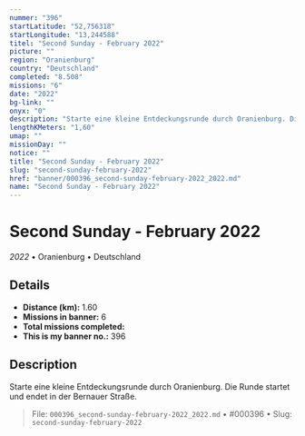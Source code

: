 ```yaml
---
nummer: "396"
startLatitude: "52,756318"
startLongitude: "13,244588"
titel: "Second Sunday - February 2022"
picture: ""
region: "Oranienburg"
country: "Deutschland"
completed: "8.508"
missions: "6"
date: "2022"
bg-link: ""
onyx: "0"
description: "Starte eine kleine Entdeckungsrunde durch Oranienburg. Die Runde startet und endet in der Bernauer Straße."
lengthKMeters: "1,60"
umap: ""
missionDay: ""
notice: ""
title: "Second Sunday - February 2022"
slug: "second-sunday-february-2022"
href: "banner/000396_second-sunday-february-2022_2022.md"
name: "Second Sunday - February 2022"
---
```

# Second Sunday - February 2022

*2022* • Oranienburg • Deutschland





## Details
- **Distance (km):** 1.60
- **Missions in banner:** 6
- **Total missions completed:** 
- **This is my banner no.:** 396



## Description
Starte eine kleine Entdeckungsrunde durch Oranienburg. Die Runde startet und endet in der Bernauer Straße.




> File: `000396_second-sunday-february-2022_2022.md` • #000396 • Slug: `second-sunday-february-2022`
